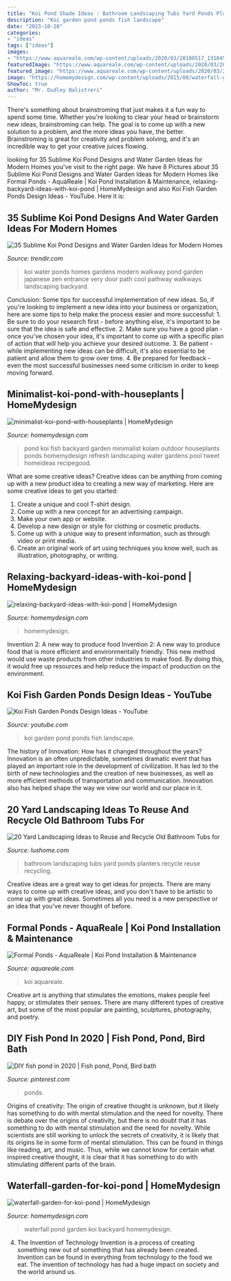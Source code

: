 ```yaml
---
title: "Koi Pond Shade Ideas : Bathroom Landscaping Tubs Yard Ponds Planters Recycle Reuse Recycling"
description: "Koi garden pond ponds fish landscape"
date: "2023-10-28"
categories:
- "ideas"
tags: ["ideas"]
images:
- "https://www.aquareale.com/wp-content/uploads/2020/03/20180517_131045_32060006837_o.jpg"
featuredImage: "https://www.aquareale.com/wp-content/uploads/2020/03/20180517_131045_32060006837_o.jpg"
featured_image: "https://www.aquareale.com/wp-content/uploads/2020/03/20180517_131045_32060006837_o.jpg"
image: "https://homemydesign.com/wp-content/uploads/2015/08/waterfall-garden-for-koi-pond.jpg"
ShowToc: true
author: "Mr. Dudley Balistreri"
---
```



There's something about brainstroming that just makes it a fun way to spend some time. Whether you're looking to clear your head or brainstorm new ideas, brainstroming can help. The goal is to come up with a new solution to a problem, and the more ideas you have, the better. Brainstroming is great for creativity and problem solving, and it's an incredible way to get your creative juices flowing.

	

		
looking for 35 Sublime Koi Pond Designs and Water Garden Ideas for Modern Homes you've visit to the right page. We have 8 Pictures about 35 Sublime Koi Pond Designs and Water Garden Ideas for Modern Homes like Formal Ponds - AquaReale | Koi Pond Installation &amp; Maintenance, relaxing-backyard-ideas-with-koi-pond | HomeMydesign and also Koi Fish Garden Ponds Design Ideas - YouTube. Here it is:
		
    
## 35 Sublime Koi Pond Designs And Water Garden Ideas For Modern Homes

<img loading=lazy src="http://cdn.trendir.com/wp-content/uploads/old/interiors/2016/02/14/koi-ponds-and-water-gardens-for-modern-homes-18.jpg" onerror="this.onerror=null;this.src='https://tse2.mm.bing.net/th?id=OIP.yq1iqG1wJrCJDsDx5GXPLQHaKL&amp;pid=15.1';" alt="35 Sublime Koi Pond Designs and Water Garden Ideas for Modern Homes">

_Source: trendir.com_

>koi water ponds homes gardens modern walkway pond garden japanese zen entrance very door path cool pathway walkways landscaping backyard. 

	

Conclusion: Some tips for successful implementation of new ideas.
So, if you're looking to implement a new idea into your business or organization, here are some tips to help make the process easier and more successful: 1. Be sure to do your research first - before anything else, it's important to be sure that the idea is safe and effective. 2. Make sure you have a good plan - once you've chosen your idea, it's important to come up with a specific plan of action that will help you achieve your desired outcome. 3. Be patient - while implementing new ideas can be difficult, it's also essential to be patient and allow them to grow over time. 4. Be prepared for feedback - even the most successful businesses need some criticism in order to keep moving forward. 
    
## Minimalist-koi-pond-with-houseplants | HomeMydesign

<img loading=lazy src="https://homemydesign.com/wp-content/uploads/2020/08/minimalist-koi-pond-with-houseplants.jpg" onerror="this.onerror=null;this.src='https://tse4.mm.bing.net/th?id=OIP.h4CAa3Ce5INuVPcMEkB5kgHaJ4&amp;pid=15.1';" alt="minimalist-koi-pond-with-houseplants | HomeMydesign">

_Source: homemydesign.com_

>pond koi fish backyard garden minimalist kolam outdoor houseplants ponds homemydesign refresh landscaping water gardens pool tweet homeideas recipegood. 

	

What are some creative ideas?
Creative ideas can be anything from coming up with a new product idea to creating a new way of marketing. Here are some creative ideas to get you started: 
1. Create a unique and cool T-shirt design.
2. Come up with a new concept for an advertising campaign.
3. Make your own app or website.
4. Develop a new design or style for clothing or cosmetic products. 
5. Come up with a unique way to present information, such as through video or print media. 
6. Create an original work of art using techniques you know well, such as illustration, photography, or writing.

    
## Relaxing-backyard-ideas-with-koi-pond | HomeMydesign

<img loading=lazy src="https://homemydesign.com/wp-content/uploads/2020/08/relaxing-backyard-ideas-with-koi-pond.jpg" onerror="this.onerror=null;this.src='https://tse1.mm.bing.net/th?id=OIP.cIGf7jOUY_esI4w9YJIY_QHaLH&amp;pid=15.1';" alt="relaxing-backyard-ideas-with-koi-pond | HomeMydesign">

_Source: homemydesign.com_

>homemydesign. 

	

Invention 2: A new way to produce food
Invention 2: A new way to produce food that is more efficient and environmentally friendly. This new method would use waste products from other industries to make food. By doing this, it would free up resources and help reduce the impact of production on the environment.

    
## Koi Fish Garden Ponds Design Ideas - YouTube

<img loading=lazy src="https://i.ytimg.com/vi/cvx3ebmsI0E/maxresdefault.jpg" onerror="this.onerror=null;this.src='https://tse2.mm.bing.net/th?id=OIP.rgHiuL5YJA9RnhEw3huZwwHaFj&amp;pid=15.1';" alt="Koi Fish Garden Ponds Design Ideas - YouTube">

_Source: youtube.com_

>koi garden pond ponds fish landscape. 

	

The history of Innovation: How has it changed throughout the years?
Innovation is an often unpredictable, sometimes dramatic event that has played an important role in the development of civilization. It has led to the birth of new technologies and the creation of new businesses, as well as more efficient methods of transportation and communication. Innovation also has helped shape the way we view our world and our place in it.

    
## 20 Yard Landscaping Ideas To Reuse And Recycle Old Bathroom Tubs For

<img loading=lazy src="https://www.lushome.com/wp-content/uploads/2014/04/recycling-bathroom-tubs-yard-landscaping-ideas-18.jpg" onerror="this.onerror=null;this.src='https://tse4.mm.bing.net/th?id=OIP.hsdDHittP8JstQvqGTJeTQHaFj&amp;pid=15.1';" alt="20 Yard Landscaping Ideas to Reuse and Recycle Old Bathroom Tubs for">

_Source: lushome.com_

>bathroom landscaping tubs yard ponds planters recycle reuse recycling. 

	

Creative ideas are a great way to get ideas for projects. There are many ways to come up with creative ideas, and you don't have to be artistic to come up with great ideas. Sometimes all you need is a new perspective or an idea that you've never thought of before.

    
## Formal Ponds - AquaReale | Koi Pond Installation &amp; Maintenance

<img loading=lazy src="https://www.aquareale.com/wp-content/uploads/2020/03/20180517_131045_32060006837_o.jpg" onerror="this.onerror=null;this.src='https://tse4.mm.bing.net/th?id=OIP.wl44sAGzlBaFL-xLS1VqjwHaNJ&amp;pid=15.1';" alt="Formal Ponds - AquaReale | Koi Pond Installation &amp; Maintenance">

_Source: aquareale.com_

>koi aquareale. 

	

Creative art is anything that stimulates the emotions, makes people feel happy, or stimulates their senses. There are many different types of creative art, but some of the most popular are painting, sculptures, photography, and poetry.

    
## DIY Fish Pond In 2020 | Fish Pond, Pond, Bird Bath

<img loading=lazy src="https://i.pinimg.com/736x/f4/cf/63/f4cf63b8d2402e102e2dd47f842c11e9.jpg" onerror="this.onerror=null;this.src='https://tse3.mm.bing.net/th?id=OIP.V6t4QgRB92MO0yE3sUXC5wHaJ3&amp;pid=15.1';" alt="DIY fish pond in 2020 | Fish pond, Pond, Bird bath">

_Source: pinterest.com_

>ponds. 

	

Origins of creativity: The origin of creative thought is unknown, but it likely has something to do with mental stimulation and the need for novelty.
There is debate over the origins of creativity, but there is no doubt that it has something to do with mental stimulation and the need for novelty. While scientists are still working to unlock the secrets of creativity, it is likely that its origins lie in some form of mental stimulation. This can be found in things like reading, art, and music. Thus, while we cannot know for certain what inspired creative thought, it is clear that it has something to do with stimulating different parts of the brain.

    
## Waterfall-garden-for-koi-pond | HomeMydesign

<img loading=lazy src="https://homemydesign.com/wp-content/uploads/2015/08/waterfall-garden-for-koi-pond.jpg" onerror="this.onerror=null;this.src='https://tse4.mm.bing.net/th?id=OIP.zWFHxpb2TNZT3l09neRbIQHaLF&amp;pid=15.1';" alt="waterfall-garden-for-koi-pond | HomeMydesign">

_Source: homemydesign.com_

>waterfall pond garden koi backyard homemydesign. 

	

4. The Invention of Technology
Invention is a process of creating something new out of something that has already been created. Invention can be found in everything from technology to the food we eat. The invention of technology has had a huge impact on society and the world around us.


